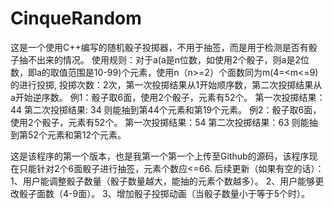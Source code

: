 # CinqueRandom
这是一个使用C++编写的随机骰子投掷器，不用于抽签，而是用于检测是否有骰子抽不出来的情况。
使用规则：对于a(a是n位数，如使用2个骰子，则a是2位数，即a的取值范围是10-99)个元素，使用n（n>=2）个面数同为m(4=<m<=9)的进行投掷,
投掷次数：2次，第一次投掷结果从1开始顺序数，第二次投掷结果从a开始逆序数。
例1：骰子取6面，使用2个骰子，元素有52个。
第一次投掷结果：44
第二次投掷结果: 34
则能抽到第44个元素和第19个元素。
例2：骰子取6面，使用2个骰子，元素有52个。
第一次投掷结果：54
第二次投掷结果：63
则能抽到第52个元素和第12个元素。

这是该程序的第一个版本，也是我第一个第一个上传至Github的源码，该程序现在只能针对2个6面骰子进行抽签，元素个数应<=66.
后续更新（如果有空的话）：
1、用户能调整骰子数量（骰子数量越大，能抽的元素个数越多）。
2、用户能够更改骰子面数（4-9面）。
3、增加骰子投掷动画（当骰子数量小于等于5个时）。
